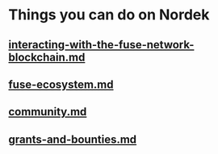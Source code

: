 # Things you can do on Nordek

## [interacting-with-the-fuse-network-blockchain.md](interacting-with-the-fuse-network-blockchain.md "mention")

## [fuse-ecosystem.md](fuse-ecosystem.md "mention")

## [community.md](community.md "mention")

## [grants-and-bounties.md](grants-and-bounties.md "mention")

